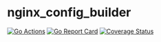 # nginx_config_builder

[![Go Actions](https://github.com/yangbo254/nginx_config_builder/workflows/Go/badge.svg)](https://github.com/yangbo254/nginx_config_builder)
[![Go Report Card](https://goreportcard.com/badge/github.com/yangbo254/nginx_config_builder)](https://goreportcard.com/report/github.com/yangbo254/nginx_config_builder)
[![Coverage Status](https://coveralls.io/repos/yangbo254/nginx_config_builder/badge.svg?branch=master&service=github)](https://coveralls.io/github/yangbo254/nginx_config_builder?branch=master)
